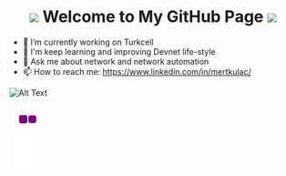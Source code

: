 <h1 align="center">
  <img src="https://cdn.dribbble.com/users/320114/screenshots/2575134/code_dribbble.gif" width="25">
  Welcome to My GitHub Page
  <img src="https://cdn4.vectorstock.com/i/1000x1000/79/63/round-icon-program-code-structure-html-vector-28707963.jpg" width="25">
</h1>

- 🔭 I’m currently working on Turkcell
- 🌱 I'm keep learning and improving Devnet life-style
- 💬 Ask me about network and network automation
- 📫 How to reach me: https://www.linkedin.com/in/mertkulac/

![Alt Text](https://68.media.tumblr.com/fe195e9db7b66a729194a43370a21795/tumblr_oja6h1f90C1rzss56o1_500.gif)

![snake gif](https://github.com/MertKulac/MertKulac/blob/output/github-contribution-grid-snake.gif)

